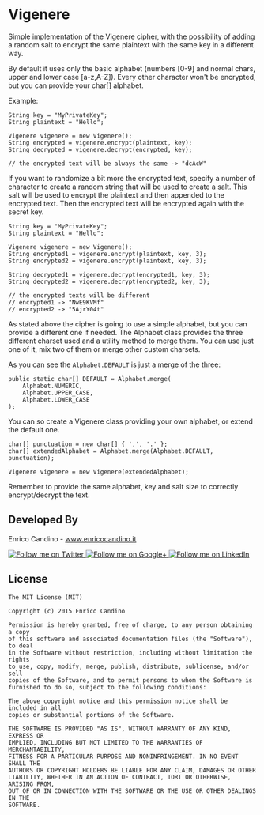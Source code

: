 # Vigenere

Simple implementation of the Vigenere cipher, with the possibility of adding a random salt to encrypt the same plaintext with the same key in a different way.

By default it uses only the basic alphabet (numbers [0-9] and normal chars, upper and lower case [a-z,A-Z]).
Every other character won't be encrypted, but you can provide your char[] alphabet.

Example:

```
String key = "MyPrivateKey";
String plaintext = "Hello";

Vigenere vigenere = new Vigenere();
String encrypted = vigenere.encrypt(plaintext, key);
String decrypted = vigenere.decrypt(encrypted, key);

// the encrypted text will be always the same -> "dcAcW"
```

If you want to randomize a bit more the encrypted text, specify a number of character to create a random string that will be used to create a salt.
This salt will be used to encrypt the plaintext and then appended to the encrypted text.
Then the encrypted text will be encrypted again with the secret key.

```
String key = "MyPrivateKey";
String plaintext = "Hello";

Vigenere vigenere = new Vigenere();
String encrypted1 = vigenere.encrypt(plaintext, key, 3);
String encrypted2 = vigenere.encrypt(plaintext, key, 3);

String decrypted1 = vigenere.decrypt(encrypted1, key, 3);
String decrypted2 = vigenere.decrypt(encrypted2, key, 3);

// the encrypted texts will be different
// encrypted1 -> "NwE9KVMf"
// encrypted2 -> "5AjrY04t"
```

As stated above the cipher is going to use a simple alphabet, but you can provide a different one if needed.
The Alphabet class provides the three different charset used and a utility method to merge them.
You can use just one of it, mix two of them or merge other custom charsets.

As you can see the `Alphabet.DEFAULT` is just a merge of the three:

```
public static char[] DEFAULT = Alphabet.merge(
    Alphabet.NUMERIC,
    Alphabet.UPPER_CASE,
    Alphabet.LOWER_CASE
);
```

You can so create a Vigenere class providing your own alphabet, or extend the default one.

```
char[] punctuation = new char[] { ',', '.' };
char[] extendedAlphabet = Alphabet.merge(Alphabet.DEFAULT, punctuation);

Vigenere vigenere = new Vigenere(extendedAlphabet);
```

Remember to provide the same alphabet, key and salt size to correctly encrypt/decrypt the text.


Developed By
--------

Enrico Candino - www.enricocandino.it

<a href="https://twitter.com/enrichmann">
  <img alt="Follow me on Twitter"
       src="http://icons.iconarchive.com/icons/danleech/simple/96/twitter-icon.png" />
</a>
<a href="https://plus.google.com/+EnricoCandino">
  <img alt="Follow me on Google+"
       src="http://icons.iconarchive.com/icons/danleech/simple/96/google-plus-icon.png" />
</a>
<a href="https://it.linkedin.com/in/enrico-candino-78995553">
  <img alt="Follow me on LinkedIn"
       src="http://icons.iconarchive.com/icons/danleech/simple/96/linkedin-icon.png" />
</a>


License
--------

    The MIT License (MIT)
    
    Copyright (c) 2015 Enrico Candino
    
    Permission is hereby granted, free of charge, to any person obtaining a copy
    of this software and associated documentation files (the "Software"), to deal
    in the Software without restriction, including without limitation the rights
    to use, copy, modify, merge, publish, distribute, sublicense, and/or sell
    copies of the Software, and to permit persons to whom the Software is
    furnished to do so, subject to the following conditions:
    
    The above copyright notice and this permission notice shall be included in all
    copies or substantial portions of the Software.
    
    THE SOFTWARE IS PROVIDED "AS IS", WITHOUT WARRANTY OF ANY KIND, EXPRESS OR
    IMPLIED, INCLUDING BUT NOT LIMITED TO THE WARRANTIES OF MERCHANTABILITY,
    FITNESS FOR A PARTICULAR PURPOSE AND NONINFRINGEMENT. IN NO EVENT SHALL THE
    AUTHORS OR COPYRIGHT HOLDERS BE LIABLE FOR ANY CLAIM, DAMAGES OR OTHER
    LIABILITY, WHETHER IN AN ACTION OF CONTRACT, TORT OR OTHERWISE, ARISING FROM,
    OUT OF OR IN CONNECTION WITH THE SOFTWARE OR THE USE OR OTHER DEALINGS IN THE
    SOFTWARE.

